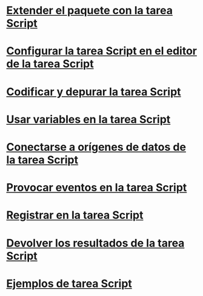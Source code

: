 # [Extender el paquete con la tarea Script](extending-the-package-with-the-script-task.md)
# [Configurar la tarea Script en el editor de la tarea Script](configuring-the-script-task-in-the-script-task-editor.md)
# [Codificar y depurar la tarea Script](coding-and-debugging-the-script-task.md)
# [Usar variables en la tarea Script](using-variables-in-the-script-task.md)
# [Conectarse a orígenes de datos de la tarea Script](connecting-to-data-sources-in-the-script-task.md)
# [Provocar eventos en la tarea Script](raising-events-in-the-script-task.md)
# [Registrar en la tarea Script](logging-in-the-script-task.md)
# [Devolver los resultados de la tarea Script](returning-results-from-the-script-task.md)

# [Ejemplos de tarea Script](../../extending-packages-scripting-task-examples/script-task-examples.md)
